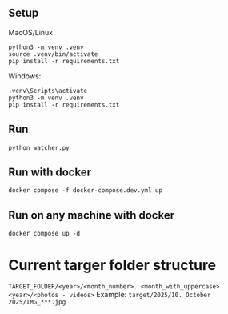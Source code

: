 ## Setup

MacOS/Linux

```
python3 -m venv .venv
source .venv/bin/activate
pip install -r requirements.txt
```

Windows:

```
.venv\Scripts\activate
python3 -m venv .venv
pip install -r requirements.txt
```

## Run

`python watcher.py`

## Run with docker

`docker compose -f docker-compose.dev.yml up`

## Run on any machine with docker

`docker compose up -d`

# Current targer folder structure

`TARGET_FOLDER/<year>/<month_number>. <month_with_uppercase> <year>/<photos - videos>`
Example:
`target/2025/10. October 2025/IMG_***.jpg`
